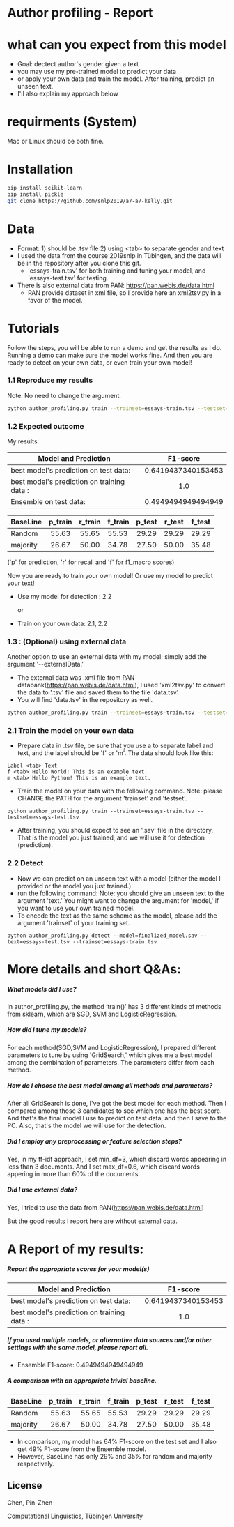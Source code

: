 # Author profiling - Report

# what can you expect from this model
 - Goal: dectect author's gender given a text
 - you may use my pre-trained model to predict your data
 - or apply your own data and train the model. After training, predict an unseen text.
 - I'll also explain my approach below
# requirments (System)
Mac or Linux should be both fine.

# Installation
 ```sh
 pip install scikit-learn
 pip install pickle
 git clone https://github.com/snlp2019/a7-a7-kelly.git
```
# Data 
- Format: 1) should be .tsv file 2) using \<tab> to separate gender and text
- I used the data from the course 2019snlp in Tübingen, and the data will be in the repository after you clone this git.
    - 'essays-train.tsv' for both training and tuning your model, and 'essays-test.tsv' for testing. 
- There is also external data from PAN: https://pan.webis.de/data.html 
    - PAN provide dataset in xml file, so I provide here an xml2tsv.py in a favor of the model.


# Tutorials
Follow the steps, you will be able to run a demo and get the results as I do. Running a demo can make sure the model works fine. And then you are ready to detect on your own data, or even train your own model!
 ### 1.1 Reproduce my results
 Note: No need to change the argument.
 ```sh
python author_profiling.py train --trainset=essays-train.tsv --testset=essays-test.tsv
```

 ### 1.2 Expected outcome
My results:

|Model and Prediction|F1-score|
|---|:---:|
|best model's prediction  on test data:        |  0.6419437340153453 |
|best model's prediction on training data :   |  1.0           |
|Ensemble on test data:                  |  0.4949494949494949|
 
| BaseLine | p_train | r_train | f_train | p_test | r_test | f_test |
|---|:---:|:---:|---|:---:|:---:|:---:|
| Random   |  55.63 |  55.65  | 55.53  | 29.29 | 29.29  |  29.29   |
| majority |  26.67 |  50.00  | 34.78  | 27.50 | 50.00  |  35.48   |

('p' for prediction, 'r' for recall and 'f' for f1_macro scores)


Now you are ready to train your own model! Or use my model to predict your text!
 
 - Use my model for detection : 2.2
    
      or
 - Train on your own data: 2.1, 2.2
 
 ### 1.3 : (Optional) using external data
 Another option to use an external data with my model: 
simply add the argument '--externalData.'
- The external data was .xml file from PAN databank(https://pan.webis.de/data.html), I used 'xml2tsv.py' to convert the data to '.tsv' file and saved them to the file 'data.tsv'
- You will find 'data.tsv' in the repository as well.
 ```sh
python author_profiling.py train --trainset=essays-train.tsv --testset=essays-test.tsv --externalData=data.tsv 
 ```
 
 ### 2.1 Train the model on your own data
- Prepare data in .tsv file, be sure that you use a <tab> to separate label and text, and the label should be 'f' or 'm'. The data should look like this: 

```
Label <tab> Text
f <tab> Hello World! This is an example text.
m <tab> Hello Python! This is an example text.
```
- Train the model on your data with the following command.  Note: please CHANGE the PATH for the argument 'trainset' and 'testset'.
```
python author_profiling.py train --trainset=essays-train.tsv --testset=essays-test.tsv 
```
- After training, you should expect to see an '.sav' file in the directory. That is the model you just trained, and we will use it for detection (prediction).
### 2.2 Detect
- Now we can predict on an unseen text with a model (either the model I provided or the model you just trained.)
- run the following command: 
 Note: you should give an unseen text to the argument 'text.' You might want to change the argument for 'model,' if you want to use your own trained model. 
- To encode the text as the same scheme as the model, please add the argument 'trainset' of your training set.
```
python author_profiling.py detect --model=finalized_model.sav --text=essays-test.tsv --trainset=essays-train.tsv 
```
 # More details and short Q&As:
 ##### What models did I use?
 In author_profiling.py, the method ’train()’ has 3 different kinds of methods from sklearn, which are SGD, SVM and LogisticRegression.
 ##### How did I tune my models?
 For each method(SGD,SVM and LogisticRegression), I prepared different parameters to tune by using 'GridSearch,' which gives me a best model among the combination of parameters. The parameters differ from each method.
 ##### How do I choose the best model among all methods and parameters?
 After all GridSearch is done, I've got the best model for each method. Then I compared among those 3 candidates to see which one has the best score. And that's the final model I use to predict on test data, and then I save to the PC. Also, that's the model we will use for the detection.
 
 ##### Did I employ any preprocessing or feature selection steps?
Yes, in my tf-idf approach, I set min_df=3, which discard words appearing in less than 3 documents. 
And I set max_df=0.6, which discard words appering in more than 60% of the documents.
 ##### Did I use external data?
 Yes, I tried to use the data from PAN(https://pan.webis.de/data.html)
 
 But the good results I report here are without external data.
 
 # A Report of my results:
 ##### Report the appropriate scores for your model(s)
|Model and Prediction|F1-score|
|----------|:------:|
|best model's prediction  on test data:        |  0.6419437340153453 |
|best model's prediction on training data :   |  1.0           |
 ##### If you used multiple models, or alternative data sources and/or other settings with the same model, please report all.

- Ensemble F1-score:  0.4949494949494949

 ##### A comparison with an appropriate trivial baseline.

| BaseLine | p_train | r_train | f_train | p_test | r_test | f_test |
|-----|:---:|---:|---|:---:|:---:|:---:|
| Random   |  55.63 |  55.65  | 55.53  | 29.29 | 29.29  |  29.29   |
| majority |  26.67 |  50.00  | 34.78  | 27.50 | 50.00  |  35.48   |

- In comparison, my model has 64% F1-score on the test set and I also get 49% F1-score from the Ensemble model.
- However, BaseLine has only 29% and 35% for random and majority respectively.

License
----

Chen, Pin-Zhen

Computational Linguistics, 
Tübingen University
